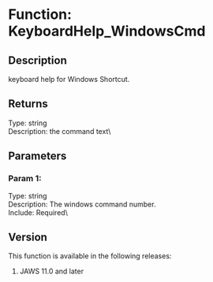 # Function: KeyboardHelp_WindowsCmd

## Description

keyboard help for Windows Shortcut.

## Returns

Type: string\
Description: the command text\

## Parameters

### Param 1:

Type: string\
Description: The windows command number.\
Include: Required\

## Version

This function is available in the following releases:

1.  JAWS 11.0 and later
